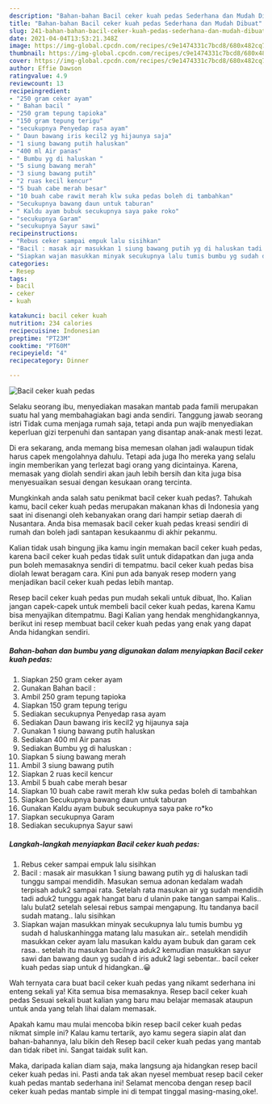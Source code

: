 ```yaml
---
description: "Bahan-bahan Bacil ceker kuah pedas Sederhana dan Mudah Dibuat"
title: "Bahan-bahan Bacil ceker kuah pedas Sederhana dan Mudah Dibuat"
slug: 241-bahan-bahan-bacil-ceker-kuah-pedas-sederhana-dan-mudah-dibuat
date: 2021-04-04T13:53:21.348Z
image: https://img-global.cpcdn.com/recipes/c9e1474331c7bcd8/680x482cq70/bacil-ceker-kuah-pedas-foto-resep-utama.jpg
thumbnail: https://img-global.cpcdn.com/recipes/c9e1474331c7bcd8/680x482cq70/bacil-ceker-kuah-pedas-foto-resep-utama.jpg
cover: https://img-global.cpcdn.com/recipes/c9e1474331c7bcd8/680x482cq70/bacil-ceker-kuah-pedas-foto-resep-utama.jpg
author: Effie Dawson
ratingvalue: 4.9
reviewcount: 13
recipeingredient:
- "250 gram ceker ayam"
- " Bahan bacil "
- "250 gram tepung tapioka"
- "150 gram tepung terigu"
- "secukupnya Penyedap rasa ayam"
- " Daun bawang iris kecil2 yg hijaunya saja"
- "1 siung bawang putih haluskan"
- "400 ml Air panas"
- " Bumbu yg di haluskan "
- "5 siung bawang merah"
- "3 siung bawang putih"
- "2 ruas kecil kencur"
- "5 buah cabe merah besar"
- "10 buah cabe rawit merah klw suka pedas boleh di tambahkan"
- "Secukupnya bawang daun untuk taburan"
- " Kaldu ayam bubuk secukupnya saya pake roko"
- "secukupnya Garam"
- "secukupnya Sayur sawi"
recipeinstructions:
- "Rebus ceker sampai empuk lalu sisihkan"
- "Bacil : masak air masukkan 1 siung bawang putih yg di haluskan tadi tunggu sampai mendidih. Masukan semua adonan kedalam wadah terpisah aduk2 sampai rata. Setelah rata masukan air yg sudah mendidih tadi aduk2 tunggu agak hangat baru d ulanin pake tangan sampai Kalis.. lalu bulat2 setelah selesai rebus sampai mengapung. Itu tandanya bacil sudah matang.. lalu sisihkan"
- "Siapkan wajan masukkan minyak secukupnya lalu tumis bumbu yg sudah d haluskanhingga matang lalu masukan air.. setelah mendidih masukkan ceker ayam lalu masukan kaldu ayam bubuk dan garam cek rasa.. setelah itu masukan bacilnya aduk2 kemudian masukkan sayur sawi dan bawang daun yg sudah d iris aduk2 lagi sebentar.. bacil ceker kuah pedas siap untuk d hidangkan..😀"
categories:
- Resep
tags:
- bacil
- ceker
- kuah

katakunci: bacil ceker kuah 
nutrition: 234 calories
recipecuisine: Indonesian
preptime: "PT23M"
cooktime: "PT60M"
recipeyield: "4"
recipecategory: Dinner

---
```



![Bacil ceker kuah pedas](https://img-global.cpcdn.com/recipes/c9e1474331c7bcd8/680x482cq70/bacil-ceker-kuah-pedas-foto-resep-utama.jpg)

Selaku seorang ibu, menyediakan masakan mantab pada famili merupakan suatu hal yang membahagiakan bagi anda sendiri. Tanggung jawab seorang istri Tidak cuma menjaga rumah saja, tetapi anda pun wajib menyediakan keperluan gizi terpenuhi dan santapan yang disantap anak-anak mesti lezat.

Di era  sekarang, anda memang bisa memesan olahan jadi walaupun tidak harus capek mengolahnya dahulu. Tetapi ada juga lho mereka yang selalu ingin memberikan yang terlezat bagi orang yang dicintainya. Karena, memasak yang diolah sendiri akan jauh lebih bersih dan kita juga bisa menyesuaikan sesuai dengan kesukaan orang tercinta. 



Mungkinkah anda salah satu penikmat bacil ceker kuah pedas?. Tahukah kamu, bacil ceker kuah pedas merupakan makanan khas di Indonesia yang saat ini disenangi oleh kebanyakan orang dari hampir setiap daerah di Nusantara. Anda bisa memasak bacil ceker kuah pedas kreasi sendiri di rumah dan boleh jadi santapan kesukaanmu di akhir pekanmu.

Kalian tidak usah bingung jika kamu ingin memakan bacil ceker kuah pedas, karena bacil ceker kuah pedas tidak sulit untuk didapatkan dan juga anda pun boleh memasaknya sendiri di tempatmu. bacil ceker kuah pedas bisa diolah lewat beragam cara. Kini pun ada banyak resep modern yang menjadikan bacil ceker kuah pedas lebih mantap.

Resep bacil ceker kuah pedas pun mudah sekali untuk dibuat, lho. Kalian jangan capek-capek untuk membeli bacil ceker kuah pedas, karena Kamu bisa menyajikan ditempatmu. Bagi Kalian yang hendak menghidangkannya, berikut ini resep membuat bacil ceker kuah pedas yang enak yang dapat Anda hidangkan sendiri.

<!--inarticleads1-->

##### Bahan-bahan dan bumbu yang digunakan dalam menyiapkan Bacil ceker kuah pedas:

1. Siapkan 250 gram ceker ayam
1. Gunakan  Bahan bacil :
1. Ambil 250 gram tepung tapioka
1. Siapkan 150 gram tepung terigu
1. Sediakan secukupnya Penyedap rasa ayam
1. Sediakan  Daun bawang iris kecil2 yg hijaunya saja
1. Gunakan 1 siung bawang putih haluskan
1. Sediakan 400 ml Air panas
1. Sediakan  Bumbu yg di haluskan :
1. Siapkan 5 siung bawang merah
1. Ambil 3 siung bawang putih
1. Siapkan 2 ruas kecil kencur
1. Ambil 5 buah cabe merah besar
1. Siapkan 10 buah cabe rawit merah klw suka pedas boleh di tambahkan
1. Siapkan Secukupnya bawang daun untuk taburan
1. Gunakan  Kaldu ayam bubuk secukupnya saya pake ro*ko
1. Siapkan secukupnya Garam
1. Sediakan secukupnya Sayur sawi




<!--inarticleads2-->

##### Langkah-langkah menyiapkan Bacil ceker kuah pedas:

1. Rebus ceker sampai empuk lalu sisihkan
1. Bacil : masak air masukkan 1 siung bawang putih yg di haluskan tadi tunggu sampai mendidih. Masukan semua adonan kedalam wadah terpisah aduk2 sampai rata. Setelah rata masukan air yg sudah mendidih tadi aduk2 tunggu agak hangat baru d ulanin pake tangan sampai Kalis.. lalu bulat2 setelah selesai rebus sampai mengapung. Itu tandanya bacil sudah matang.. lalu sisihkan
1. Siapkan wajan masukkan minyak secukupnya lalu tumis bumbu yg sudah d haluskanhingga matang lalu masukan air.. setelah mendidih masukkan ceker ayam lalu masukan kaldu ayam bubuk dan garam cek rasa.. setelah itu masukan bacilnya aduk2 kemudian masukkan sayur sawi dan bawang daun yg sudah d iris aduk2 lagi sebentar.. bacil ceker kuah pedas siap untuk d hidangkan..😀




Wah ternyata cara buat bacil ceker kuah pedas yang nikamt sederhana ini enteng sekali ya! Kita semua bisa memasaknya. Resep bacil ceker kuah pedas Sesuai sekali buat kalian yang baru mau belajar memasak ataupun untuk anda yang telah lihai dalam memasak.

Apakah kamu mau mulai mencoba bikin resep bacil ceker kuah pedas nikmat simple ini? Kalau kamu tertarik, ayo kamu segera siapin alat dan bahan-bahannya, lalu bikin deh Resep bacil ceker kuah pedas yang mantab dan tidak ribet ini. Sangat taidak sulit kan. 

Maka, daripada kalian diam saja, maka langsung aja hidangkan resep bacil ceker kuah pedas ini. Pasti anda tak akan nyesel membuat resep bacil ceker kuah pedas mantab sederhana ini! Selamat mencoba dengan resep bacil ceker kuah pedas mantab simple ini di tempat tinggal masing-masing,oke!.

